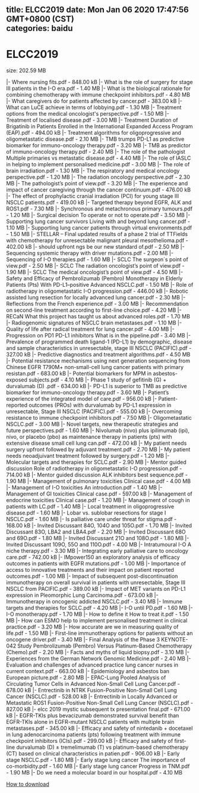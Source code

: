 
title: ELCC2019
date: Mon Jan 06 2020 17:47:56 GMT+0800 (CST)    
categories: baidu
---

# ELCC2019
size: 202.59 MB
 
 
|- Where nursing fits.pdf - 848.00 kB
|- What is the role of surgery for stage III patients in the I-O era.pdf - 1.40 MB
|- What is the biological rationale for combining chemotherapy with immune checkpoint inhibitors.pdf - 4.80 MB
|- What caregivers do for patients affected by cancer.pdf - 383.00 kB
|- What can LuCE achieve in terms of lobbying.pdf - 1.30 MB
|- Treatment options from the medical oncologist's perspective.pdf - 1.50 MB
|- Treatment of localised disease.pdf - 3.00 MB
|- Treatment Duration of Brigatinib in Patients Enrolled in the International Expanded Access Program (EAP).pdf - 494.00 kB
|- Treatment algorithms for oligoprogressive and oligometastatic disease.pdf - 2.10 MB
|- TMB trumps PD-L1 as predictive biomarker for immuno-oncology therapy.pdf - 3.20 MB
|- TMB as predictor of immuno-oncology therapy.pdf - 2.40 MB
|- The role of the pathologist  Multiple primaries vs metastatic disease.pdf - 4.40 MB
|- The role of IASLC in helping to implement personalised medicine.pdf - 3.00 MB
|- The role of brain irradiation.pdf - 1.30 MB
|- The respiratory and medical oncology perspective.pdf - 1.20 MB
|- The radiation oncology perspective.pdf - 2.30 MB
|- The pathologist’s point of view.pdf - 3.20 MB
|- The experience and impact of cancer caregiving through the cancer continuum.pdf - 476.00 kB
|- The effect of prophylactic cranial irradiation (PCI) for young stage III NSCLC patients.pdf - 419.00 kB
|- Targeted therapy beyond EGFR, ALK and ROS1.pdf - 7.30 MB
|- Synchronous and metachronous primary tumours.pdf - 1.20 MB
|- Surgical decision  To operate or not to operate.pdf - 3.50 MB
|- Supporting lung cancer survivors  Living with and beyond lung cancer.pdf - 1.10 MB
|- Supporting lung cancer patients through virtual environments.pdf - 1.50 MB
|- STELLAR – Final updated results of a phase 2 trial of TTFields with chemotherapy for unresectable malignant pleural mesothelioma.pdf - 402.00 kB
|- should upfront ngs be our new standard of.pdf - 2.50 MB
|- Sequencing systemic therapy with driver mutations.pdf - 2.00 MB
|- Sequencing of I-O therapies.pdf - 1.60 MB
|- SCLC The surgeon´s point of view.pdf - 2.50 MB
|- SCLC The radiation oncologist’s point of view.pdf - 1.90 MB
|- SCLC The medical oncologist’s point of view.pdf - 4.50 MB
|- Safety and Efficacy of Pembrolizumab (Pembro) Monotherapy in Elderly Patients (Pts) With PD-L1–positive Advanced NSCLC.pdf - 1.50 MB
|- Role of radiotherapy in oligometastatic I-O progression.pdf - 446.00 kB
|- Robotic assisted lung resection for locally advanced lung cancer.pdf - 2.30 MB
|- Reflections from the French experience.pdf - 3.00 MB
|- Recommendation on second-line treatment according to first-line choice.pdf - 4.20 MB
|- RECaN  What this project has taught us about advanced roles.pdf - 1.70 MB
|- Radiogenomic signatures of NSCLC brain metastases.pdf - 1.10 MB
|- Quality of life after radical treatment for lung cancer.pdf - 4.00 MB
|- Progression on PD1 PD-L1 inhibitors  What is in the pipeline.pdf - 3.40 MB
|- Prevalence of programmed death ligand-1 (PD-L1) by demographic, disease and sample characteristics in unresectable, stage III NSCLC (PACIFIC).pdf - 327.00 kB
|- Predictive diagnostics and treatment algorithms.pdf - 4.50 MB
|- Potential resistance mechanisms using next generation sequencing from Chinese EGFR T790M+ non-small-cell lung cancer patients with primary resistan.pdf - 683.00 kB
|- Potential biomarkers for MPM in asbestos-exposed subjects.pdf - 4.10 MB
|- Phase 1 study of gefitinib (G) + durvalumab (D) .pdf - 634.00 kB
|- PD-L1 is superior to TMB as predictive biomarker for immuno-oncology therapy.pdf - 3.60 MB
|- Patient’s experience of the integrated model of care.pdf - 956.00 kB
|- Patient-reported outcomes (PROs) with durvalumab by PD-L1 expression in unresectable, Stage III NSCLC (PACIFIC).pdf - 555.00 kB
|- Overcoming resistance to immune checkpoint inhibitors.pdf - 7.50 MB
|- Oligometastatic NSCLC.pdf - 3.00 MB
|- Novel targets, new therapeutic strategies and future perspectives.pdf - 1.60 MB
|- Nivolumab (nivo) plus ipilimumab (ipi), nivo, or placebo (pbo) as maintenance therapy in patients (pts) with extensive disease small cell lung can.pdf - 472.00 kB
|- My patient needs surgery upfront followed by adjuvant treatment.pdf - 2.70 MB
|- My patient needs neoadjuivant treatment followed by surgery.pdf - 1.20 MB
|- Molecular targets and therapies for SCLC.pdf - 2.90 MB
|- Mentor guided discussion Role of radiotherapy in oligometastatic I-O progression.pdf - 714.00 kB
|- Mentor guided discussion ALK inhibitors best sequence.pdf - 1.90 MB
|- Management of pulmonary toxicities  Clinical case.pdf - 4.00 MB
|- Management of I-O toxicities  An introduction.pdf - 1.40 MB
|- Management of GI toxicities  Clinical case.pdf - 597.00 kB
|- Management of endocrine toxicities  Clinical case.pdf - 1.20 MB
|- Management of cough in patients with LC.pdf - 1.40 MB
|- Local treatment in oligoprogressive disease.pdf - 1.60 MB
|- Lobar vs. sublobar resections for stage I NSCLC.pdf - 1.60 MB
|- Is palliative care under threat for stigma.pdf - 168.00 kB
|- Invited Discussant 84O, 104O and 105O.pdf - 1.70 MB
|- Invited Discussant 83O, LBA2 and LBA4.pdf - 2.20 MB
|- Invited Discussant 68O and 69O.pdf - 1.80 MB
|- Invited Discussant 21O and 108O.pdf - 1.80 MB
|- Invited Discussant 109O, 55O and 110O.pdf - 4.00 MB
|- Intratumoural I-O A niche therapy.pdf - 3.30 MB
|- Integrating early palliative care to oncology care.pdf - 742.00 kB
|- IMpower150  an exploratory analysis of efficacy outcomes in patients with EGFR mutations.pdf - 1.00 MB
|- Importance of access to innovative treatments and their impact on patient reported outcomes.pdf - 1.00 MB
|- Impact of subsequent post-discontinuation immunotherapy on overall survival in patients with unresectable, Stage III NSCLC from PACIFIC.pdf - 389.00 kB
|- Impact of MET variants on PD-L1 expression in Pleomorphic Lung Carcinoma.pdf - 673.00 kB
|- Immunotherapy in oncogenic addicted NSCLC.pdf - 3.40 MB
|- Immune targets and therapies for SCLC.pdf - 4.20 MB
|- I-O until PD.pdf - 1.60 MB
|- I-O monotherapy.pdf - 1.70 MB
|- How to define it  How to treat it.pdf - 1.50 MB
|- How can ESMO help to implement personalised treatment in clinical practice.pdf - 3.20 MB
|- How accurate are we in measuring quality of life.pdf - 1.50 MB
|- First-line immunotherapy options for patients without an oncogene driver.pdf - 3.40 MB
|- Final Analysis of the Phase 3 KEYNOTE-042 Study Pembrolizumab (Pembro) Versus Platinum-Based Chemotherapy (Chemo).pdf - 2.20 MB
|- Facts and myths of liquid biopsy.pdf - 3.10 MB
|- Experiences from the German Network Genomic Medicine.pdf - 2.40 MB
|- Evaluation and challenges of advanced practice lung cancer nurses in current context.pdf - 663.00 kB
|- Epidemiology and asbestos ban  European picture.pdf - 2.80 MB
|- EPAC-Lung Pooled Analysis of Circulating Tumor Cells in Advanced Non-Small Cell Lung Cancer.pdf - 678.00 kB
|- Entrectinib in NTRK Fusion-Positive Non-Small Cell Lung Cancer (NSCLC).pdf - 528.00 kB
|- Entrectinib in Locally Advanced or Metastatic ROS1 Fusion-Positive Non-Small Cell Lung Cancer (NSCLC).pdf - 827.00 kB
|- elcc 2019 mystic subsequent tx presentation final.pdf - 671.00 kB
|- EGFR-TKIs plus bevacizumab demonstrated survival benefit than EGFR-TKIs alone in EGFR-mutant NSCLC patients with multiple brain metastases.pdf - 345.00 kB
|- Efficacy and safety of nintedanib + docetaxel in lung adenocarcinoma patients (pts) following treatment with immune checkpoint inhibitors (ICIs).pdf - 299.00 kB
|- Efficacy and safety of first-line durvalumab (D) ± tremelimumab (T) vs platinum-based chemotherapy (CT) based on clinical characteristics in patien.pdf - 906.00 kB
|- Early stage NSCLC.pdf - 1.80 MB
|- Early stage lung cancer The importance of co-morbidity.pdf - 1.60 MB
|- Early stage lung cancer  Progress in TNM.pdf - 1.90 MB
|- Do we need a molecular board in our hospital.pdf - 4.10 MB

[How to download](https://bpcam.bemobtrk.com/go/2ceec3aa-1ca2-46d6-b9ff-aaa5c184517c?jno=1173)